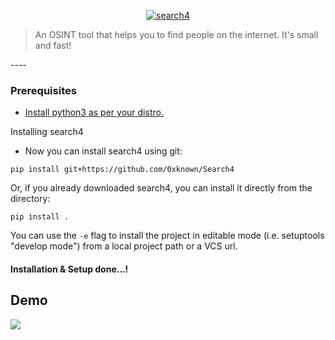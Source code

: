 <p align="center">
<a href="https://github.com/0xknown/Search4">
<img src="https://media.discordapp.net/attachments/749199487854968843/775966094670037012/IMG_20200828_114636_438.jpg" alt="search4"></a>

> An OSINT tool that helps you to find people on the internet. It's small and fast!
</p>
----

### Prerequisites

- [Install python3 as per your distro.](https://realpython.com/installing-python)

Installing search4

- Now you can install search4 using git:

```
pip install git+https://github.com/0xknown/Search4
```

Or, if you already downloaded search4, you can install it directly from the directory:
```
pip install .
```

You can use the `-e` flag to install the project in editable mode (i.e. setuptools "develop mode") from a local project path or a VCS url.

#### Installation & Setup done...!

## Demo

<a herf="https://asciinema.org/a/372053">
<img src="https://images-ext-1.discordapp.net/external/UZUevw1trvHKGWfssteo0mIohZYJt7xS9v2PW3kGgzM/https/asciinema.org/a/372053.png"></a>
